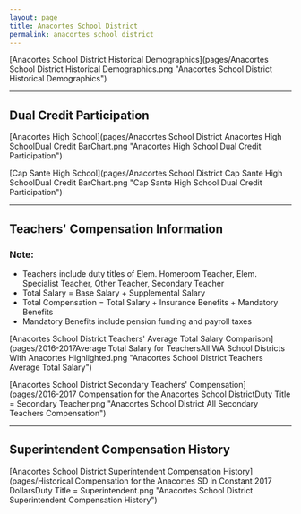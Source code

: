 ```yaml
---
layout: page
title: Anacortes School District
permalink: anacortes school district
---
```



[Anacortes School District Historical Demographics](pages/Anacortes School District Historical Demographics.png "Anacortes School District Historical Demographics")

___

## Dual Credit Participation

[Anacortes High School](pages/Anacortes School District Anacortes High SchoolDual Credit BarChart.png "Anacortes High School Dual Credit Participation")

[Cap Sante High School](pages/Anacortes School District Cap Sante High SchoolDual Credit BarChart.png "Cap Sante High School Dual Credit Participation")


___

## Teachers' Compensation Information
### Note:
- Teachers include duty titles of Elem. Homeroom Teacher, Elem. Specialist Teacher, Other Teacher, Secondary Teacher
- Total Salary = Base Salary + Supplemental Salary
- Total Compensation = Total Salary + Insurance Benefits + Mandatory Benefits
- Mandatory Benefits include pension funding and payroll taxes

[Anacortes School District Teachers' Average Total Salary Comparison](pages/2016-2017Average Total Salary for TeachersAll WA School Districts With Anacortes Highlighted.png "Anacortes School District Teachers Average Total Salary")

[Anacortes School District Secondary Teachers' Compensation](pages/2016-2017 Compensation for the Anacortes School DistrictDuty Title = Secondary Teacher.png "Anacortes School District All Secondary Teachers Compensation")


___

## Superintendent Compensation History

[Anacortes School District Superintendent Compensation History](pages/Historical Compensation for the Anacortes SD in Constant 2017 DollarsDuty Title = Superintendent.png "Anacortes School District Superintendent Compensation History")

